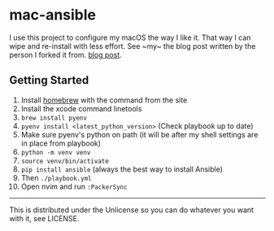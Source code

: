 mac-ansible
===========

I use this project to configure my macOS the way I like it. That way I can wipe
and re-install with less effort. See ~my~ the blog post written by the person I forked it from.
[blog post](https://adamj.eu/tech/2019/03/20/how-i-provision-my-macbook-with-ansible/).

Getting Started
---------------

1. Install [homebrew](http://brew.sh/) with the command from the site
2. Install the xcode command linetools
3. `brew install pyenv`
4. `pyenv install <latest_python_version>` (Check playbook up to date)
5. Make sure pyenv's python on path (it will be after my shell settings are in place from playbook)
6. `python -m venv venv`
7. `source venv/bin/activate`
8. `pip install ansible` (always the best way to install Ansible)
9. Then `./playbook.yml`
10. Open nvim and run `:PackerSync`

------------------

This is distributed under the Unlicense so you can do whatever you want with
it, see LICENSE.
